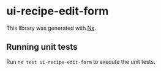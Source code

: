 # ui-recipe-edit-form

This library was generated with [Nx](https://nx.dev).

## Running unit tests

Run `nx test ui-recipe-edit-form` to execute the unit tests.
